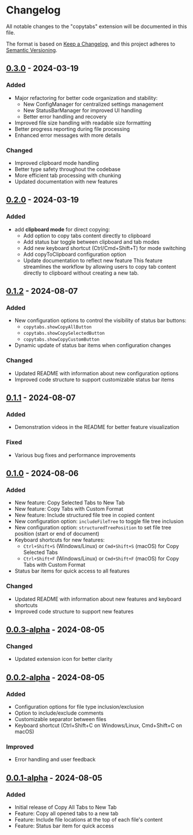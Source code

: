 # Changelog

All notable changes to the "copytabs" extension will be documented in this file.

The format is based on [Keep a Changelog](https://keepachangelog.com/en/1.0.0/),
and this project adheres to [Semantic Versioning](https://semver.org/spec/v2.0.0.html).

## [0.3.0] - 2024-03-19

### Added
- Major refactoring for better code organization and stability:
  - New ConfigManager for centralized settings management
  - New StatusBarManager for improved UI handling
  - Better error handling and recovery
- Improved file size handling with readable size formatting
- Better progress reporting during file processing
- Enhanced error messages with more details

### Changed
- Improved clipboard mode handling
- Better type safety throughout the codebase
- More efficient tab processing with chunking
- Updated documentation with new features

## [0.2.0] - 2024-03-19

### Added
- add **clipboard mode** for direct copying:
  - Add option to copy tabs content directly to clipboard
  - Add status bar toggle between clipboard and tab modes
  - Add new keyboard shortcut (Ctrl/Cmd+Shift+T) for mode switching
  - Add copyToClipboard configuration option
  - Update documentation to reflect new feature
This feature streamlines the workflow by allowing users to copy
tab content directly to clipboard without creating a new tab.


## [0.1.2] - 2024-08-07

### Added
- New configuration options to control the visibility of status bar buttons:
  - `copytabs.showCopyAllButton`
  - `copytabs.showCopySelectedButton`
  - `copytabs.showCopyCustomButton`
- Dynamic update of status bar items when configuration changes

### Changed
- Updated README with information about new configuration options
- Improved code structure to support customizable status bar items

## [0.1.1] - 2024-08-07

### Added
- Demonstration videos in the README for better feature visualization

### Fixed
- Various bug fixes and performance improvements

## [0.1.0] - 2024-08-06

### Added
- New feature: Copy Selected Tabs to New Tab
- New feature: Copy Tabs with Custom Format
- New feature: Include structured file tree in copied content
- New configuration option: `includeFileTree` to toggle file tree inclusion
- New configuration option: `structuredTreePosition` to set file tree position (start or end of document)
- Keyboard shortcuts for new features:
  - `Ctrl+Shift+S` (Windows/Linux) or `Cmd+Shift+S` (macOS) for Copy Selected Tabs
  - `Ctrl+Shift+F` (Windows/Linux) or `Cmd+Shift+F` (macOS) for Copy Tabs with Custom Format
- Status bar items for quick access to all features

### Changed
- Updated README with information about new features and keyboard shortcuts
- Improved code structure to support new features

## [0.0.3-alpha] - 2024-08-05

### Changed
- Updated extension icon for better clarity

## [0.0.2-alpha] - 2024-08-05

### Added
- Configuration options for file type inclusion/exclusion
- Option to include/exclude comments
- Customizable separator between files
- Keyboard shortcut (Ctrl+Shift+C on Windows/Linux, Cmd+Shift+C on macOS)

### Improved
- Error handling and user feedback

## [0.0.1-alpha] - 2024-08-05

### Added
- Initial release of Copy All Tabs to New Tab
- Feature: Copy all opened tabs to a new tab
- Feature: Include file locations at the top of each file's content
- Feature: Status bar item for quick access

[0.3.0]: https://github.com/prodypanda/copytabs/compare/v0.2.0...v0.3.0
[0.2.0]: https://github.com/prodypanda/copytabs/compare/v0.1.2...v0.2.0
[0.1.2]: https://github.com/prodypanda/copytabs/compare/v0.1.1...v0.1.2
[0.1.1]: https://github.com/prodypanda/copytabs/compare/v0.1.0...v0.1.1
[0.1.0]: https://github.com/prodypanda/copytabs/compare/v0.0.3-alpha...v0.1.0
[0.0.3-alpha]: https://github.com/prodypanda/copytabs/compare/v0.0.2-alpha...v0.0.3-alpha
[0.0.2-alpha]: https://github.com/prodypanda/copytabs/compare/v0.0.1-alpha...v0.0.2-alpha
[0.0.1-alpha]: https://github.com/prodypanda/copytabs/releases/tag/v0.0.1-alpha